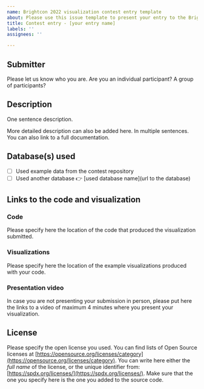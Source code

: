 ```yaml
---
name: Brightcon 2022 visualization contest entry template
about: Please use this issue template to present your entry to the Brightcon 2022 open visualization contest. Click on the *Get Started* button on the right.
title: Contest entry - [your entry name]
labels: ''
assignees: ''

---
```


## Submitter
Please let us know who you are. Are you an individual participant? A group of participants?

## Description
One sentence description.

More detailed description can also be added here. In multiple sentences. You can also link to a full documentation.


## Database(s) used
- [ ] Used example data from the contest repository
- [ ] Used another database 👉 [used database name](url to the database)

## Links to the code and visualization

### Code
Please specify here the location of the code that produced the visualization submitted.

### Visualizations
Please specify here the location of the example visualizations produced with your code.

### Presentation video
In case you are not presenting your submission in person, please put here the links to a video of maximum 4 minutes where you present your visualization.

## License
Please specify the open license you used.
You can find lists of Open Source licenses at [https://opensource.org/licenses/category](https://opensource.org/licenses/category).
You can write here either the _full name_ of the license, or the unique identifier from: [https://spdx.org/licenses/](https://spdx.org/licenses/).
Make sure that the one you specify here is the one you added to the source code.
